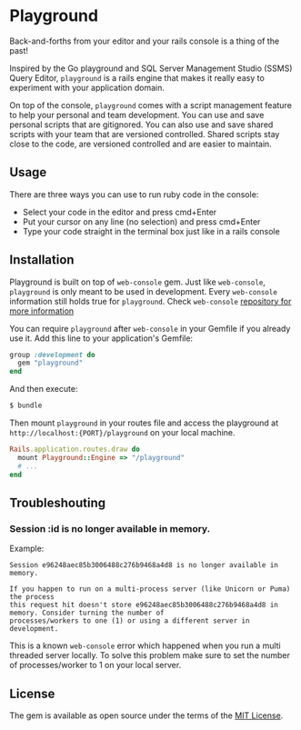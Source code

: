 # Playground

Back-and-forths from your editor and your rails console is a thing of the past!

Inspired by the Go playground and SQL Server Management Studio (SSMS) Query Editor, `playground` is a rails engine that makes it really easy to experiment with your application domain.

On top of the console, `playground` comes with a script management feature to help your personal and team development. You can use and save personal scripts that are gitignored. You can also use and save shared scripts with your team that are versioned controlled. Shared scripts stay close to the code, are versioned controlled and are easier to maintain.

## Usage

There are three ways you can use to run ruby code in the console:

* Select your code in the editor and press cmd+Enter
* Put your cursor on any line (no selection) and press cmd+Enter
* Type your code straight in the terminal box just like in a rails console

## Installation

Playground is built on top of `web-console` gem. Just like `web-console`, `playground` is only meant to be used in development. Every `web-console` information still holds true for `playground`. Check `web-console` [repository for more information](https://github.com/rails/web-console)


You can require `playground` after `web-console` in your Gemfile if you already use it. 
Add this line to your application's Gemfile:

```ruby
group :development do
  gem "playground"
end
```

And then execute:
```bash
$ bundle
```

Then mount `playground` in your routes file and access the playground at `http://localhost:{PORT}/playground` on your local machine.
```ruby
Rails.application.routes.draw do
  mount Playground::Engine => "/playground"
  # ...
end
```

## Troubleshouting

### Session :id is no longer available in memory.

Example:
```
Session e96248aec85b3006488c276b9468a4d8 is no longer available in memory.

If you happen to run on a multi-process server (like Unicorn or Puma) the process
this request hit doesn't store e96248aec85b3006488c276b9468a4d8 in memory. Consider turning the number of
processes/workers to one (1) or using a different server in development.
```

This is a known `web-console` error which happened when you run a multi threaded server locally.
To solve this problem make sure to set the number of processes/worker to 1 on your local server.

## License
The gem is available as open source under the terms of the [MIT License](https://opensource.org/licenses/MIT).

